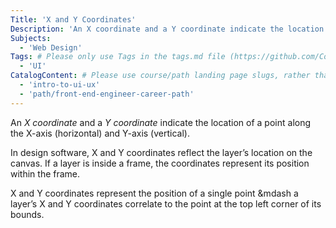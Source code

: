 ```yaml
---
Title: 'X and Y Coordinates'
Description: 'An X coordinate and a Y coordinate indicate the location of a point along the X-axis (horizontal) and Y-axis (vertical).'
Subjects:
  - 'Web Design'
Tags: # Please only use Tags in the tags.md file (https://github.com/Codecademy/docs/blob/main/documentation/tags.md). If that list feels insufficient, feel free to create a new Tag and add it to tags.md in your PR!
  - 'UI'
CatalogContent: # Please use course/path landing page slugs, rather than linking to individual content items. If listing multiple items, please put the most relevant one first
  - 'intro-to-ui-ux'
  - 'path/front-end-engineer-career-path'
---
```


An _X coordinate_ and a _Y coordinate_ indicate the location of a point along the X-axis (horizontal) and Y-axis (vertical). 

In design software, X and Y coordinates reflect the layer’s location on the canvas. If a layer is inside a frame, the coordinates represent its position within the frame.

X and Y coordinates represent the position of a single point &mdash a layer’s X and Y coordinates correlate to the point at the top left corner of its bounds.
